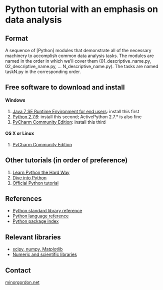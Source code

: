 # Python tutorial with an emphasis on data analysis #

## Format ##
A sequence of [Python] modules that demonstrate all of the necessary machinery to accomplish common data analysis tasks. The modules are named in the order in which we'll cover them (01_descriptive_name.py, 02_descriptive_name.py, ... N_descriptive_name.py).
The tasks are named taskN.py in the corresponding order.

## Free software to download and install ##

#### Windows ####
1. [Java 7 SE Runtime Environment for end users](http://www.oracle.com/technetwork/java/javase/downloads/index.html): install this first
1. [Python 2.7.6](http://python.org/download/releases/2.7.6/): install this second; ActivePython 2.7.* is also fine
1. [PyCharm Community Edition](https://www.jetbrains.com/pycharm/download/): install this third

#### OS X or Linux ###
1. [PyCharm Community Edition](https://www.jetbrains.com/pycharm/download/)

## Other tutorials (in order of preference) ##
1. [Learn Python the Hard Way](http://learnpythonthehardway.org/)
1. [Dive into Python](http://www.diveintopython.net/toc/index.html)
1. [Official Python tutorial](http://docs.python.org/2/tutorial/index.html)

## References ##
* [Python standard library reference](http://docs.python.org/2/library/index.html)
* [Python language reference](http://docs.python.org/2/reference/index.html)
* [Python package index](http://pypi.python.org)

## Relevant libraries ##
* [scipy, numpy, Matplotlib](http://www.scipy.org/)
* [Numeric and scientific libraries](https://wiki.python.org/moin/NumericAndScientific)

## Contact ##
[minorgordon.net](http://minorgordon.net)
